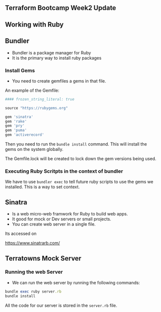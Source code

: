 ## Terraform Bootcamp Week2 Update

## Working with Ruby

## Bundler 
- Bundler is a package manager for Ruby
- It is the primary way to install ruby packages


### Install Gems
- You need to create gemfiles a gems in that file.

An example of the Gemfile:

```rb
#### frozen_string_literal: true

source "https://rubygems.org"

gem 'sinatra'
gem 'rake'
gem 'pry'
gem 'puma'
gem 'activerecord'

```  

Then you need to run the `bundle install` command. This will install the gems on the system globally.

The Gemfile.lock will be created to lock down the gem versions being used.

### Executing Ruby Scritpts in the context of bundler

We have to use `bundler exec` to tell future ruby scripts to use the gems we installed. This is a way to set context.

## Sinatra
- Is a web micro-web framwork for Ruby to build web apps. 
- It good for mock or Dev servers or small projects.
- You can create web server in a single file.

Its accessed on

https://www.sinatrarb.com/

## Terratowns Mock Server

### Running the web Server

- We can run the web server by running the following commands: 

```rb
bundle exec ruby server.rb
bundle install

```

All the code for our server is stored in the `server.rb` file.








